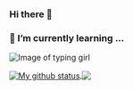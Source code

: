 
### Hi there 👋
### 🌱 I’m currently learning ...

![Image of typing girl](https://images.app.goo.gl/MuwbM63suFWDXcEn7.gif)

<a href="https://github.com/anuraghazra/github-readme-stats">
  <img align="center" src="https://github-readme-stats.vercel.app/api?username=ravindikumarasinghe&show_icons=true&include_all_commits=true&hide=stars,contribs&theme=buefy" alt="My github status" />
</a>

<!--<p align="left">                
<img src="https://github-readme-stats.vercel.app/api?username=ravindikumarasinghe&show_icons=true&theme=radical&count_private=trues&how_icons=true&hide=stars,contribs">
</p>-->

<a href="https://github.com/anuraghazra/github-readme-stats">
  <!-- Change the `github-readme-stats.anuraghazra1.vercel.app` to `github-readme-stats.vercel.app`  -->
  <img align="center" src="https://github-readme-stats.vercel.app/api/top-langs/?username=ravindikumarasinghe&layout=compact&theme=buefy" />
</a>
